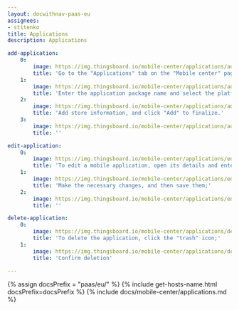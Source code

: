 ```yaml
---
layout: docwithnav-paas-eu
assignees:
- stitenko
title: Applications
description: Applications

add-application:
    0:
        image: https://img.thingsboard.io/mobile-center/applications/add-application-1-pe.png
        title: 'Go to the "Applications" tab on the "Mobile center" page, and click the "+ Add application" button in the upper-right corner of the window.'
    1:
        image: https://img.thingsboard.io/mobile-center/applications/add-application-2-pe.png
        title: 'Enter the application package name and select the platform type: Android or iOS. Remember the autogenerated "Application Secret" or input your own. Specify the application status. Optionally, provide the minimum and latest application versions along with their release notes;'
    2:
        image: https://img.thingsboard.io/mobile-center/applications/add-application-3-pe.png
        title: 'Add store information, and click "Add" to finalize.'
    3:
        image: https://img.thingsboard.io/mobile-center/applications/add-application-4-pe.png
        title: ''

edit-application:
    0:
        image: https://img.thingsboard.io/mobile-center/applications/edit-application-1-pe.png
        title: 'To edit a mobile application, open its details and enter the edit mode by clicking the large orange "pencil" button;'
    1:
        image: https://img.thingsboard.io/mobile-center/applications/edit-application-2-pe.png
        title: 'Make the necessary changes, and then save them;'
    2:
        image: https://img.thingsboard.io/mobile-center/applications/edit-application-3-pe.png
        title: ''

delete-application:
    0:
        image: https://img.thingsboard.io/mobile-center/applications/delete-application-1-pe.png
        title: 'To delete the application, click the "trash" icon;'
    1:
        image: https://img.thingsboard.io/mobile-center/applications/delete-application-2-pe.png
        title: 'Confirm deletion'

---
```


{% assign docsPrefix = "paas/eu/" %}
{% include get-hosts-name.html docsPrefix=docsPrefix %}
{% include docs/mobile-center/applications.md %}